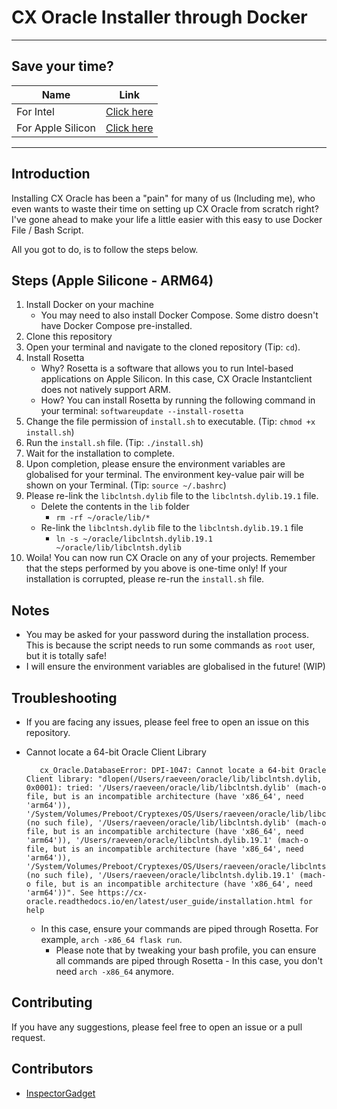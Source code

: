 # CX Oracle Installer through Docker

---

## Save your time?

| Name              | Link                                                                          |
| ----------------- | ----------------------------------------------------------------------------- |
| For Intel         | [Click here](https://github.com/InspectorGadget/cx-docker)                    |
| For Apple Silicon | [Click here](https://github.com/InspectorGadget/cx-docker/tree/apple-silicon) |

---

## Introduction

Installing CX Oracle has been a "pain" for many of us (Including me), who even wants to waste their time on setting up CX Oracle from scratch right? I've gone ahead to make your life a little easier with this easy to use Docker File / Bash Script.

All you got to do, is to follow the steps below.

## Steps (Apple Silicone - ARM64)

1. Install Docker on your machine
   - You may need to also install Docker Compose. Some distro doesn't have Docker Compose pre-installed.
2. Clone this repository
3. Open your terminal and navigate to the cloned repository (Tip: `cd`).
4. Install Rosetta
   - Why? Rosetta is a software that allows you to run Intel-based applications on Apple Silicon. In this case, CX Oracle Instantclient does not natively support ARM.
   - How? You can install Rosetta by running the following command in your terminal: `softwareupdate --install-rosetta`
5. Change the file permission of `install.sh` to executable. (Tip: `chmod +x install.sh`)
6. Run the `install.sh` file. (Tip: `./install.sh`)
7. Wait for the installation to complete.
8. Upon completion, please ensure the environment variables are globalised for your terminal. The environment key-value pair will be shown on your Terminal. (Tip: `source ~/.bashrc`)
9. Please re-link the `libclntsh.dylib` file to the `libclntsh.dylib.19.1` file.
   - Delete the contents in the `lib` folder
      - `rm -rf ~/oracle/lib/*`
   - Re-link the `libclntsh.dylib` file to the `libclntsh.dylib.19.1` file
      - `ln -s ~/oracle/libclntsh.dylib.19.1 ~/oracle/lib/libclntsh.dylib`
10. Woila! You can now run CX Oracle on any of your projects. Remember that the steps performed by you above is one-time only! If your installation is corrupted, please re-run the `install.sh` file.

## Notes

- You may be asked for your password during the installation process. This is because the script needs to run some commands as `root` user, but it is totally safe!
- I will ensure the environment variables are globalised in the future! (WIP)

## Troubleshooting

- If you are facing any issues, please feel free to open an issue on this repository.
- Cannot locate a 64-bit Oracle Client Library
   ```
      cx_Oracle.DatabaseError: DPI-1047: Cannot locate a 64-bit Oracle Client library: "dlopen(/Users/raeveen/oracle/lib/libclntsh.dylib, 0x0001): tried: '/Users/raeveen/oracle/lib/libclntsh.dylib' (mach-o file, but is an incompatible architecture (have 'x86_64', need 'arm64')), '/System/Volumes/Preboot/Cryptexes/OS/Users/raeveen/oracle/lib/libclntsh.dylib' (no such file), '/Users/raeveen/oracle/lib/libclntsh.dylib' (mach-o file, but is an incompatible architecture (have 'x86_64', need 'arm64')), '/Users/raeveen/oracle/libclntsh.dylib.19.1' (mach-o file, but is an incompatible architecture (have 'x86_64', need 'arm64')), '/System/Volumes/Preboot/Cryptexes/OS/Users/raeveen/oracle/libclntsh.dylib.19.1' (no such file), '/Users/raeveen/oracle/libclntsh.dylib.19.1' (mach-o file, but is an incompatible architecture (have 'x86_64', need 'arm64'))". See https://cx-oracle.readthedocs.io/en/latest/user_guide/installation.html for help
   ```

   - In this case, ensure your commands are piped through Rosetta. For example, `arch -x86_64 flask run`.
      - Please note that by tweaking your bash profile, you can ensure all commands are piped through Rosetta - In this case, you don't need `arch -x86_64` anymore.

## Contributing

If you have any suggestions, please feel free to open an issue or a pull request.

## Contributors

- [InspectorGadget](https://github.com/InspectorGadget)
